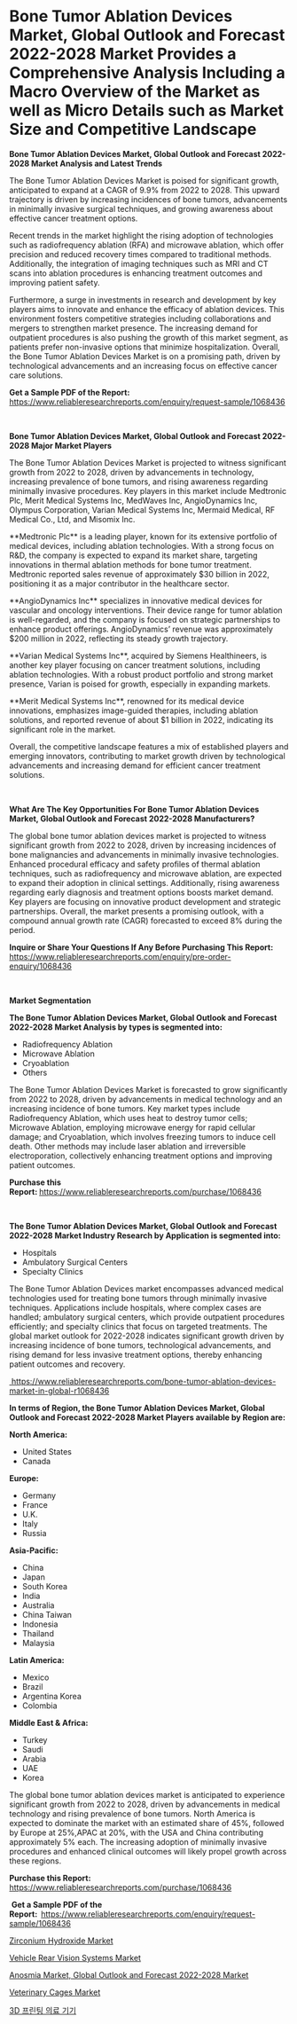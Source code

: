 <p><h1>Bone Tumor Ablation Devices Market, Global Outlook and Forecast 2022-2028 Market Provides a Comprehensive Analysis Including a Macro Overview of the Market as well as Micro Details such as Market Size and Competitive Landscape</h1></p><p><strong>Bone Tumor Ablation Devices Market, Global Outlook and Forecast 2022-2028 Market Analysis and Latest Trends</strong></p>
<p><p>The Bone Tumor Ablation Devices Market is poised for significant growth, anticipated to expand at a CAGR of 9.9% from 2022 to 2028. This upward trajectory is driven by increasing incidences of bone tumors, advancements in minimally invasive surgical techniques, and growing awareness about effective cancer treatment options. </p><p>Recent trends in the market highlight the rising adoption of technologies such as radiofrequency ablation (RFA) and microwave ablation, which offer precision and reduced recovery times compared to traditional methods. Additionally, the integration of imaging techniques such as MRI and CT scans into ablation procedures is enhancing treatment outcomes and improving patient safety. </p><p>Furthermore, a surge in investments in research and development by key players aims to innovate and enhance the efficacy of ablation devices. This environment fosters competitive strategies including collaborations and mergers to strengthen market presence. The increasing demand for outpatient procedures is also pushing the growth of this market segment, as patients prefer non-invasive options that minimize hospitalization. Overall, the Bone Tumor Ablation Devices Market is on a promising path, driven by technological advancements and an increasing focus on effective cancer care solutions.</p></p>
<p><strong>Get a Sample PDF of the Report:&nbsp;</strong> <a href="https://www.reliableresearchreports.com/enquiry/request-sample/1068436">https://www.reliableresearchreports.com/enquiry/request-sample/1068436</a></p>
<p>&nbsp;</p>
<p><strong>Bone Tumor Ablation Devices Market, Global Outlook and Forecast 2022-2028 Major Market Players</strong></p>
<p><p>The Bone Tumor Ablation Devices Market is projected to witness significant growth from 2022 to 2028, driven by advancements in technology, increasing prevalence of bone tumors, and rising awareness regarding minimally invasive procedures. Key players in this market include Medtronic Plc, Merit Medical Systems Inc, MedWaves Inc, AngioDynamics Inc, Olympus Corporation, Varian Medical Systems Inc, Mermaid Medical, RF Medical Co., Ltd, and Misomix Inc.</p><p>**Medtronic Plc** is a leading player, known for its extensive portfolio of medical devices, including ablation technologies. With a strong focus on R&D, the company is expected to expand its market share, targeting innovations in thermal ablation methods for bone tumor treatment. Medtronic reported sales revenue of approximately $30 billion in 2022, positioning it as a major contributor in the healthcare sector.</p><p>**AngioDynamics Inc** specializes in innovative medical devices for vascular and oncology interventions. Their device range for tumor ablation is well-regarded, and the company is focused on strategic partnerships to enhance product offerings. AngioDynamics’ revenue was approximately $200 million in 2022, reflecting its steady growth trajectory.</p><p>**Varian Medical Systems Inc**, acquired by Siemens Healthineers, is another key player focusing on cancer treatment solutions, including ablation technologies. With a robust product portfolio and strong market presence, Varian is poised for growth, especially in expanding markets. </p><p>**Merit Medical Systems Inc**, renowned for its medical device innovations, emphasizes image-guided therapies, including ablation solutions, and reported revenue of about $1 billion in 2022, indicating its significant role in the market.</p><p>Overall, the competitive landscape features a mix of established players and emerging innovators, contributing to market growth driven by technological advancements and increasing demand for efficient cancer treatment solutions.</p></p>
<p>&nbsp;</p>
<p><strong>What Are The Key Opportunities For Bone Tumor Ablation Devices Market, Global Outlook and Forecast 2022-2028 Manufacturers?</strong></p>
<p><p>The global bone tumor ablation devices market is projected to witness significant growth from 2022 to 2028, driven by increasing incidences of bone malignancies and advancements in minimally invasive technologies. Enhanced procedural efficacy and safety profiles of thermal ablation techniques, such as radiofrequency and microwave ablation, are expected to expand their adoption in clinical settings. Additionally, rising awareness regarding early diagnosis and treatment options boosts market demand. Key players are focusing on innovative product development and strategic partnerships. Overall, the market presents a promising outlook, with a compound annual growth rate (CAGR) forecasted to exceed 8% during the period.</p></p>
<p><strong>Inquire or Share Your Questions If Any Before Purchasing This Report:</strong> <a href="https://www.reliableresearchreports.com/enquiry/pre-order-enquiry/1068436">https://www.reliableresearchreports.com/enquiry/pre-order-enquiry/1068436</a></p>
<p>&nbsp;</p>
<p><strong>Market Segmentation</strong></p>
<p><strong>The Bone Tumor Ablation Devices Market, Global Outlook and Forecast 2022-2028 Market Analysis by types is segmented into:</strong></p>
<p><ul><li>Radiofrequency Ablation</li><li>Microwave Ablation</li><li>Cryoablation</li><li>Others</li></ul></p>
<p><p>The Bone Tumor Ablation Devices Market is forecasted to grow significantly from 2022 to 2028, driven by advancements in medical technology and an increasing incidence of bone tumors. Key market types include Radiofrequency Ablation, which uses heat to destroy tumor cells; Microwave Ablation, employing microwave energy for rapid cellular damage; and Cryoablation, which involves freezing tumors to induce cell death. Other methods may include laser ablation and irreversible electroporation, collectively enhancing treatment options and improving patient outcomes.</p></p>
<p><strong>Purchase this Report:&nbsp;</strong><a href="https://www.reliableresearchreports.com/purchase/1068436">https://www.reliableresearchreports.com/purchase/1068436</a></p>
<p>&nbsp;</p>
<p><strong>The Bone Tumor Ablation Devices Market, Global Outlook and Forecast 2022-2028 Market Industry Research by Application is segmented into:</strong></p>
<p><ul><li>Hospitals</li><li>Ambulatory Surgical Centers</li><li>Specialty Clinics</li></ul></p>
<p><p>The Bone Tumor Ablation Devices market encompasses advanced medical technologies used for treating bone tumors through minimally invasive techniques. Applications include hospitals, where complex cases are handled; ambulatory surgical centers, which provide outpatient procedures efficiently; and specialty clinics that focus on targeted treatments. The global market outlook for 2022-2028 indicates significant growth driven by increasing incidence of bone tumors, technological advancements, and rising demand for less invasive treatment options, thereby enhancing patient outcomes and recovery.</p></p>
<p><a href="https://www.reliableresearchreports.com/bone-tumor-ablation-devices-market-in-global-r1068436">&nbsp;https://www.reliableresearchreports.com/bone-tumor-ablation-devices-market-in-global-r1068436</a></p>
<p><strong>In terms of Region, the Bone Tumor Ablation Devices Market, Global Outlook and Forecast 2022-2028 Market Players available by Region are:</strong></p>
<p>
    <p> <strong> North America: </strong>
        <ul>
            <li>United States</li>
            <li>Canada</li>
        </ul>
        </p> 
    <p> <strong> Europe: </strong>
        <ul>
            <li>Germany</li>
            <li>France</li>
            <li>U.K.</li>
            <li>Italy</li>
            <li>Russia</li>
        </ul>
        </p> 
    <p> <strong> Asia-Pacific: </strong>
        <ul>
            <li>China</li>
            <li>Japan</li>
            <li>South Korea</li>
            <li>India</li>
            <li>Australia</li>
            <li>China Taiwan</li>
            <li>Indonesia</li>
            <li>Thailand</li>
            <li>Malaysia</li>
        </ul>
        </p> 
    <p> <strong> Latin America: </strong>
        <ul>
            <li>Mexico</li>
            <li>Brazil</li>
            <li>Argentina Korea</li>
            <li>Colombia</li>
        </ul>
        </p> 
    <p> <strong> Middle East & Africa: </strong>
        <ul>
            <li>Turkey</li>
            <li>Saudi</li>
            <li>Arabia</li>
            <li>UAE</li>
            <li>Korea</li>
        </ul>
    </p>
    </p>
<p><p>The global bone tumor ablation devices market is anticipated to experience significant growth from 2022 to 2028, driven by advancements in medical technology and rising prevalence of bone tumors. North America is expected to dominate the market with an estimated share of 45%, followed by Europe at 25%,APAC at 20%, with the USA and China contributing approximately 5% each. The increasing adoption of minimally invasive procedures and enhanced clinical outcomes will likely propel growth across these regions.</p></p>
<p><strong>Purchase this Report: </strong><a href="https://www.reliableresearchreports.com/purchase/1068436">https://www.reliableresearchreports.com/purchase/1068436</a></p>
<p>&nbsp;<strong>Get a Sample PDF of the Report:&nbsp;&nbsp;</strong><a href="https://www.reliableresearchreports.com/enquiry/request-sample/1068436">https://www.reliableresearchreports.com/enquiry/request-sample/1068436</a></p>
<p><strong></strong></p>
<p><p><a href="https://www.linkedin.com/pulse/zirconium-hydroxide-market-industry-landscape-growth-trajectories-flkte?trackingId=%2FUOOHonFQ7K4jMErZdKUMQ%3D%3D">Zirconium Hydroxide Market</a></p><p><a href="https://issuu.com/reportprime-2/docs/vehicle-rear-vision-systems-market-_af2284ebcc3eb7">Vehicle Rear Vision Systems Market</a></p><p><a href="https://github.com/santosh758595/Market-Research-Report-List-6/blob/main/anosmia-market-global-outlook-and-forecast-2022-2028-market.md">Anosmia Market, Global Outlook and Forecast 2022-2028 Market</a></p><p><a href="https://issuu.com/reportprime-2/docs/veterinary-cages-market-size-2030.p_3453bd18d491ab">Veterinary Cages Market</a></p><p><a href="https://loganorozco7.medium.com/3d-%ED%94%84%EB%A6%B0%ED%8C%85-%EC%9D%98%EB%A3%8C%EA%B8%B0%EA%B8%B0-%EC%8B%9C%EC%9E%A5-%EA%B8%80%EB%A1%9C%EB%B2%8C-%EB%B0%8F-%EC%A7%80%EC%97%AD-%EB%B6%84%EC%84%9D-2024-2031-65d8695b9a26">3D 프린팅 의료 기기</a></p></p>